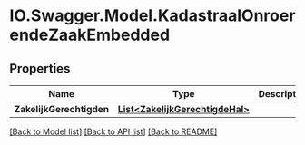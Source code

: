 # IO.Swagger.Model.KadastraalOnroerendeZaakEmbedded
## Properties

Name | Type | Description | Notes
------------ | ------------- | ------------- | -------------
**ZakelijkGerechtigden** | [**List&lt;ZakelijkGerechtigdeHal&gt;**](ZakelijkGerechtigdeHal.md) |  | [optional] 

[[Back to Model list]](../README.md#documentation-for-models) [[Back to API list]](../README.md#documentation-for-api-endpoints) [[Back to README]](../README.md)

